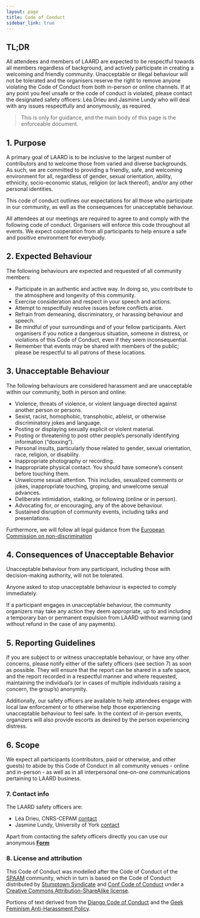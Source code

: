 ```yaml
---
layout: page
title: Code of Conduct
sidebar_link: true
---
```


## TL;DR

All attendees and members of LAARD are expected to be respectful towards all members regardless of background, and actively participate in creating a welcoming and friendly community.
Unacceptable or illegal behaviour will not be tolerated and the organisers reserve the right to remove anyone violating the Code of Conduct from both in-person or online channels.
If at any point you feel unsafe or the code of conduct is violated, please contact the designated safety officers: Léa Drieu and Jasmine Lundy who will deal with any issues respectfully and anonymously, as required.

>This is only for guidance, and the main body of this page is the enforceable document.

## 1. Purpose

A primary goal of LAARD is to be inclusive to the largest number of contributors and to welcome those from varied and diverse backgrounds. As such, we are committed to providing a friendly, safe, and welcoming environment for all, regardless of gender, sexual orientation, ability, ethnicity, socio-economic status, religion (or lack thereof), and/or any other personal identities.

This code of conduct outlines our expectations for all those who participate in our community, as well as the consequences for unacceptable behaviour.

All attendees at our meetings are required to agree to and comply with the following code of conduct. Organisers will enforce this code throughout all events. We expect cooperation from all participants to help ensure a safe and positive environment for everybody.

## 2. Expected Behaviour

The following behaviours are expected and requested of all community members:

- Participate in an authentic and active way. In doing so, you contribute to the atmosphere and longevity of this community.
- Exercise consideration and respect in your speech and actions.
- Attempt to respectfully resolve issues before conflicts arise.
- Refrain from demeaning, discriminatory, or harassing behaviour and speech.
- Be mindful of your surroundings and of your fellow participants. Alert organisers if you notice a dangerous situation, someone in distress, or violations of this Code of Conduct, even if they seem inconsequential.
- Remember that events may be shared with members of the public; please be respectful to all patrons of these locations.

## 3. Unacceptable Behaviour

The following behaviours are considered harassment and are unacceptable within our community, both in person and online:

- Violence, threats of violence, or violent language directed against another person or persons.
- Sexist, racist, homophobic, transphobic, ableist, or otherwise discriminatory jokes and language.
- Posting or displaying sexually explicit or violent material.
- Posting or threatening to post other people’s personally identifying information (“doxxing”).
- Personal insults, particularly those related to gender, sexual orientation, race, religion, or disability.
- Inappropriate photography or recording.
- Inappropriate physical contact. You should have someone’s consent before touching them.
- Unwelcome sexual attention. This includes, sexualized comments or jokes, inappropriate touching, groping, and unwelcome sexual advances.
- Deliberate intimidation, stalking, or following (online or in person).
- Advocating for, or encouraging, any of the above behaviour.
- Sustained disruption of community events, including talks and presentations.


Furthermore, we will follow all legal guidance from the [European Commission on non-discrimination](https://fra.europa.eu/sites/default/files/fra_uploads/fra-2018-handbook-non-discrimination-law-2018_en.pdf)

## 4. Consequences of Unacceptable Behavior

Unacceptable behaviour from any participant, including those with decision-making authority, will not be tolerated.

Anyone asked to stop unacceptable behaviour is expected to comply immediately.

If a participant engages in unacceptable behaviour, the community organizers may take any action they deem appropriate, up to and including a temporary ban or permanent expulsion from LAARD without warning (and without refund in the case of any payments).

## 5. Reporting Guidelines

If you are subject to or witness unacceptable behaviour, or have any other concerns, please notify either of the safety officers (see section 7) as soon as possible. They will ensure that the report can be shared in a safe space, and the report recorded in a respectful manner and where requested, maintaining the individual’s (or in cases of multiple individuals raising a concern, the group’s) anonymity. 

Additionally, our safety officers are available to help attendees engage with local law enforcement or to otherwise help those experiencing unacceptable behaviour to feel safe. In the context of in-person events, organizers will also provide escorts as desired by the person experiencing distress.


## 6. Scope

We expect all participants (contributors, paid or otherwise, and other guests) to abide by this Code of Conduct in all community venues - online and in-person - as well as in all interpersonal one-on-one communications pertaining to LAARD business.

### 7. Contact info

The LAARD safety officers are:
- Léa Drieu, CNRS-CEPAM <a href="mailto:lea.drieu@cepam.cnrs.fr">contact</a>
- Jasmine Lundy, University of York <a href="mailto:jasmine.lundy@york.ac.uk">contact</a>

Apart from contacting the safety officers directly you can use our anonymous [**Form**](https://forms.gle/a699frSRpPVKZjnJ7)
### 8. License and attribution

This Code of Conduct was modelled after the Code of Conduct of the [SPAAM](https://www.spaam-community.org/) community, which in turn is based on the Code of Conduct distributed by [Stumptown Syndicate](http://stumptownsyndicate.org) and [Conf Code of Conduct](https://confcodeofconduct.com/) under a [Creative Commons Attribution-ShareAlike license](http://creativecommons.org/licenses/by-sa/3.0/). 

Portions of text derived from the [Django Code of Conduct](https://www.djangoproject.com/conduct/) and the [Geek Feminism Anti-Harassment Policy](http://geekfeminism.wikia.com/wiki/Conference_anti-harassment/Policy).
